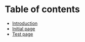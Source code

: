 # Table of contents

* [Introduction](README.md)
* [Initial page](...md)
* [Test page](test-page.md)

